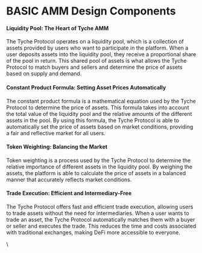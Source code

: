 # BASIC AMM Design Components

#### Liquidity Pool: The Heart of Tyche AMM

The Tyche Protocol operates on a liquidity pool, which is a collection of assets provided by users who want to participate in the platform. When a user deposits assets into the liquidity pool, they receive a proportional share of the pool in return. This shared pool of assets is what allows the Tyche Protocol to match buyers and sellers and determine the price of assets based on supply and demand.

#### Constant Product Formula: Setting Asset Prices Automatically

The constant product formula is a mathematical equation used by the Tyche Protocol to determine the price of assets. This formula takes into account the total value of the liquidity pool and the relative amounts of the different assets in the pool. By using this formula, the Tyche Protocol is able to automatically set the price of assets based on market conditions, providing a fair and reflective market for all users.

#### Token Weighting: Balancing the Market

Token weighting is a process used by the Tyche Protocol to determine the relative importance of different assets in the liquidity pool. By weighing the assets, the platform is able to calculate the price of assets in a balanced manner that accurately reflects market conditions.

#### Trade Execution: Efficient and Intermediary-Free

The Tyche Protocol offers fast and efficient trade execution, allowing users to trade assets without the need for intermediaries. When a user wants to trade an asset, the Tyche Protocol automatically matches them with a buyer or seller and executes the trade. This reduces the time and costs associated with traditional exchanges, making DeFi more accessible to everyone.

\
